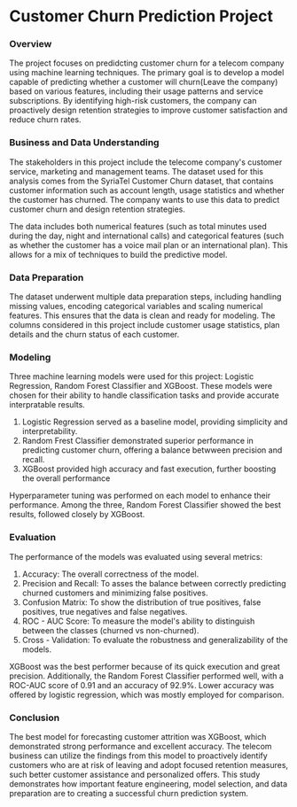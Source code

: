 # Customer Churn Prediction Project

### Overview

The project focuses on predidcting customer churn for a telecom company using machine learning techniques. The primary goal is to develop a model capable of predicting whether a customer will churn(Leave the company) based on various features, including their usage patterns and service subscriptions. By identifying high-risk customers, the company can proactively design retention strategies to improve customer satisfaction and reduce churn rates.


### Business and Data Understanding

The stakeholders in this project include the telecome company's customer service, marketing and management teams. The dataset used for this analysis comes from the SyriaTel Customer Churn dataset, that contains customer information such as account length, usage statistics and whether the customer has churned. The company wants to use this data to predict customer churn and design retention strategies.

The data includes both numerical features (such as total minutes used during the day, night and international calls) and categorical features (such as whether the customer has a voice mail plan or an international plan). This allows for a mix of techniques to build the predictive model.

### Data Preparation

The dataset underwent multiple data preparation steps, including handling missing values, encoding categorical variables and scaling numerical features. This ensures that the data is clean and ready for modeling. The columns considered in this project include customer usage statistics, plan details and the churn status of each customer.

### Modeling

Three machine learning models were used for this project: Logistic Regression, Random Forest Classifier and XGBoost. These models were chosen for their ability to handle classification tasks and provide accurate interpratable results.

1. Logistic Regression served as a baseline model, providing simplicity and interpretability.
2. Random Frest Classifier demonstrated superior performance in predicting customer churn, offering a balance betwween precision and recall.
3. XGBoost provided high accuracy and fast execution, further boosting the overall performance

Hyperparameter tuning was performed on each model to enhance their performance. Among the three, Random Forest Classifier showed the best results, followed closely by XGBoost.

### Evaluation

The performance of the models was evaluated using several metrics:

1. Accuracy: The overall correctness of the model.
2. Precision and Recall: To asses the balance between correctly predicting churned customers and minimizing false positives.
3. Confusion Matrix: To show the distribution of true positives, false positives, true negatives and false negatives.
4. ROC - AUC Score: To measure the model's ability to distinguish between the classes (churned vs non-churned).
5. Cross - Validation: To evaluate the robustness and generalizability of the models.

XGBoost was the best performer because of its quick execution and great precision. Additionally, the Random Forest Classifier performed well, with a ROC-AUC score of 0.91 and an accuracy of 92.9%. Lower accuracy was offered by logistic regression, which was mostly employed for comparison.

### Conclusion 

The best model for forecasting customer attrition was XGBoost, which demonstrated strong performance and excellent accuracy. The telecom business can utilize the findings from this model to proactively identify customers who are at risk of leaving and adopt focused retention measures, such better customer assistance and personalized offers. This study demonstrates how important feature engineering, model selection, and data preparation are to creating a successful churn prediction system.
